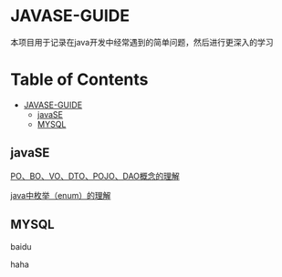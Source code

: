 
# JAVASE-GUIDE

本项目用于记录在java开发中经常遇到的简单问题，然后进行更深入的学习



# Table of Contents

* [JAVASE-GUIDE](#javase-guide)
  * [javaSE](#javase)
  * [MYSQL](#mysql)







## javaSE

[PO、BO、VO、DTO、POJO、DAO概念的理解](https://github.com/lgaBug/JAVASE-GUIDE/blob/master/javaSE/java%E4%B8%AD%E6%9E%9A%E4%B8%BE%EF%BC%88enum%EF%BC%89%E7%9A%84%E7%90%86%E8%A7%A3.md)

[java中枚举（enum）的理解](<https://github.com/lgaBug/JAVASE-GUIDE/blob/master/javaSE/java%E4%B8%AD%E6%9E%9A%E4%B8%BE%EF%BC%88enum%EF%BC%89%E7%9A%84%E7%90%86%E8%A7%A3.md>)

### 



## MYSQL

baidu

haha
